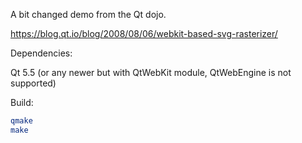 A bit changed demo from the Qt dojo.

https://blog.qt.io/blog/2008/08/06/webkit-based-svg-rasterizer/

Dependencies:

Qt 5.5 (or any newer but with QtWebKit module, QtWebEngine is not supported)

Build:

```bash
qmake
make
```

